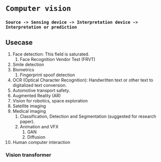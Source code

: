 # **```Computer vision```**

### ```Source -> Sensing device -> Interpretation device -> Interpretation or prediction```

## Usecase

1. Face detection: This field is saturated.
   1. Face Recognition Vendor Test (FRVT) 
2. Smile detection
3. Biometrics 
   1. Fingerprint spoof detection
4. OCR (Optical Character Recognition): Handwritten text or other text to digitalized text conversion.
5. Automotive transport safety.
6. Augmented Reality (AR)
7. Vision for robotics, space exploration
8. Satellite imaging 
9. Medical imaging
   1.  Classification, Detection and Segmentation (suggested for research paper).
   2.  Animation and VFX 
       1.  GAN
       2.  Diffusion
10. Human computer interaction  


### Vision transformer 

